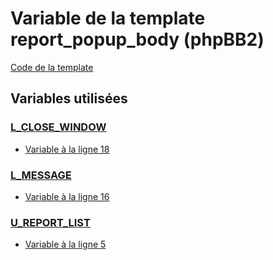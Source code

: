 # Variable de la template report_popup_body (phpBB2)

[Code de la template](../../subsilver/report_popup_body.tpl)

## Variables utilisées

### [L_CLOSE_WINDOW](../L_CLOSE_WINDOW.md)
* [Variable à la ligne 18](../../subsilver/report_popup_body.tpl#L18)

### [L_MESSAGE](../L_MESSAGE.md)
* [Variable à la ligne 16](../../subsilver/report_popup_body.tpl#L16)

### [U_REPORT_LIST](../U_REPORT_LIST.md)
* [Variable à la ligne 5](../../subsilver/report_popup_body.tpl#L5)